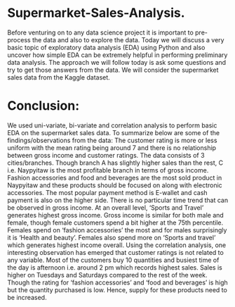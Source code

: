 # Supermarket-Sales-Analysis.


Before venturing on to any data science project it is important to pre-process the data and also to explore the data. Today we will discuss a very basic topic of exploratory data analysis (EDA) using Python and also uncover how simple EDA can be extremely helpful in performing preliminary data analysis.
The approach we will follow today is ask some questions and try to get those answers from the data.
We will consider the supermarket sales data from the Kaggle dataset.

<h1> Conclusion:</h1>

We used uni-variate, bi-variate and correlation analysis to perform basic EDA on the supermarket sales data.
To summarize below are some of the findings/observations from the data:
The customer rating is more or less uniform with the mean rating being around 7 and there is no relationship between gross income and customer ratings.
The data consists of 3 cities/branches. Though branch A has slightly higher sales than the rest, C i.e. Naypyitaw is the most profitable branch in terms of gross income.
Fashion accessories and food and beverages are the most sold product in Naypyitaw and these products should be focused on along with electronic accessories.
The most popular payment method is E-wallet and cash payment is also on the higher side.
There is no particular time trend that can be observed in gross income.
At an overall level, ‘Sports and Travel’ generates highest gross income.
Gross income is similar for both male and female, though female customers spend a bit higher at the 75th percentile. Females spend on ‘fashion accessories’ the most and for males surprisingly it is ‘Health and beauty’. Females also spend more on ‘Sports and travel’ which generates highest income overall.
Using the correlation analysis, one interesting observation has emerged that customer ratings is not related to any variable.
Most of the customers buy 10 quantities and busiest time of the day is afternoon i.e. around 2 pm which records highest sales. Sales is higher on Tuesdays and Saturdays compared to the rest of the week.
Though the rating for ‘fashion accessories’ and ‘food and beverages’ is high but the quantity purchased is low. Hence, supply for these products need to be increased.
